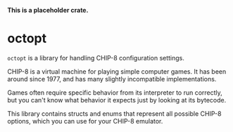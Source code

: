 **This is a placeholder crate.**

octopt
======

`octopt` is a library for handling CHIP-8 configuration settings.

CHIP-8 is a virtual machine for playing simple computer games. It has been around since 1977, and has many slightly incompatible implementations.

Games often require specific behavior from its interpreter to run correctly, but you can't know what behavior it expects just by looking at its bytecode.

This library contains structs and enums that represent all possible CHIP-8 options, which you can use for your CHIP-8 emulator.
